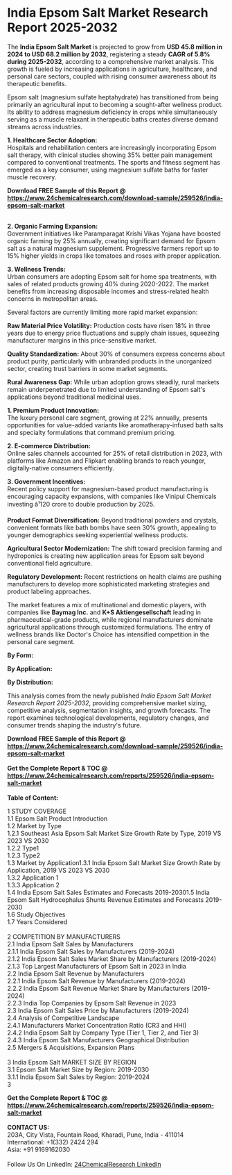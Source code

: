 <h1>India Epsom Salt Market Research Report 2025-2032</h1><p>The <strong>India Epsom Salt Market</strong> is projected to grow from <strong>USD 45.8 million in 2024 to USD 68.2 million by 2032</strong>, registering a steady <strong>CAGR of 5.8% during 2025-2032</strong>, according to a comprehensive market analysis. This growth is fueled by increasing applications in agriculture, healthcare, and personal care sectors, coupled with rising consumer awareness about its therapeutic benefits.</p><p>Epsom salt (magnesium sulfate heptahydrate) has transitioned from being primarily an agricultural input to becoming a sought-after wellness product. Its ability to address magnesium deficiency in crops while simultaneously serving as a muscle relaxant in therapeutic baths creates diverse demand streams across industries.</p><p><strong>1. Healthcare Sector Adoption:</strong><br>
Hospitals and rehabilitation centers are increasingly incorporating Epsom salt therapy, with clinical studies showing 35% better pain management compared to conventional treatments. The sports and fitness segment has emerged as a key consumer, using magnesium sulfate baths for faster muscle recovery.</p><div><b>Download FREE Sample of this Report @ 
            <a href="https://www.24chemicalresearch.com/download-sample/259526/india-epsom-salt-market">
            https://www.24chemicalresearch.com/download-sample/259526/india-epsom-salt-market</a></b></div><br><p><strong>2. Organic Farming Expansion:</strong><br>
Government initiatives like Paramparagat Krishi Vikas Yojana have boosted organic farming by 25% annually, creating significant demand for Epsom salt as a natural magnesium supplement. Progressive farmers report up to 15% higher yields in crops like tomatoes and roses with proper application.</p><p><strong>3. Wellness Trends:</strong><br>
Urban consumers are adopting Epsom salt for home spa treatments, with sales of related products growing 40% during 2020-2022. The market benefits from increasing disposable incomes and stress-related health concerns in metropolitan areas.</p><p>Several factors are currently limiting more rapid market expansion:</p><p><strong>Raw Material Price Volatility:</strong> Production costs have risen 18% in three years due to energy price fluctuations and supply chain issues, squeezing manufacturer margins in this price-sensitive market.</p><p><strong>Quality Standardization:</strong> About 30% of consumers express concerns about product purity, particularly with unbranded products in the unorganized sector, creating trust barriers in some market segments.</p><p><strong>Rural Awareness Gap:</strong> While urban adoption grows steadily, rural markets remain underpenetrated due to limited understanding of Epsom salt's applications beyond traditional medicinal uses.</p><p><strong>1. Premium Product Innovation:</strong><br>
The luxury personal care segment, growing at 22% annually, presents opportunities for value-added variants like aromatherapy-infused bath salts and specialty formulations that command premium pricing.</p><p><strong>2. E-commerce Distribution:</strong><br>
Online sales channels accounted for 25% of retail distribution in 2023, with platforms like Amazon and Flipkart enabling brands to reach younger, digitally-native consumers efficiently.</p><p><strong>3. Government Incentives:</strong><br>
Recent policy support for magnesium-based product manufacturing is encouraging capacity expansions, with companies like Vinipul Chemicals investing â¹120 crore to double production by 2025.</p><p><strong>Product Format Diversification:</strong> Beyond traditional powders and crystals, convenient formats like bath bombs have seen 30% growth, appealing to younger demographics seeking experiential wellness products.</p><p><strong>Agricultural Sector Modernization:</strong> The shift toward precision farming and hydroponics is creating new application areas for Epsom salt beyond conventional field agriculture.</p><p><strong>Regulatory Development:</strong> Recent restrictions on health claims are pushing manufacturers to develop more sophisticated marketing strategies and product labeling approaches.</p><p>The market features a mix of multinational and domestic players, with companies like <strong>Baymag Inc.</strong> and <strong>K+S Aktiengesellschaft</strong> leading in pharmaceutical-grade products, while regional manufacturers dominate agricultural applications through customized formulations. The entry of wellness brands like Doctor's Choice has intensified competition in the personal care segment.</p><p><strong>By Form:</strong></p><p><strong>By Application:</strong></p><p><strong>By Distribution:</strong></p><p>This analysis comes from the newly published <em>India Epsom Salt Market Research Report 2025-2032</em>, providing comprehensive market sizing, competitive analysis, segmentation insights, and growth forecasts. The report examines technological developments, regulatory changes, and consumer trends shaping the industry's future.</p><div><b>Download FREE Sample of this Report @ 
            <a href="https://www.24chemicalresearch.com/download-sample/259526/india-epsom-salt-market">
            https://www.24chemicalresearch.com/download-sample/259526/india-epsom-salt-market</a></b></div><br><div><b>Get the Complete Report & TOC @ 
            <a href="https://www.24chemicalresearch.com/reports/259526/india-epsom-salt-market">
            https://www.24chemicalresearch.com/reports/259526/india-epsom-salt-market</a></b></div><br>
            <b>Table of Content:</b><p>1 STUDY COVERAGE<br />
1.1 Epsom Salt Product Introduction<br />
1.2 Market by Type<br />
1.2.1 Southeast Asia Epsom Salt Market Size Growth Rate by Type, 2019 VS 2023 VS 2030<br />
1.2.2 Type1<br />
1.2.3 Type2<br />
1.3 Market by Application1.3.1 India Epsom Salt  Market Size Growth Rate by Application, 2019 VS 2023 VS 2030<br />
1.3.2 Application 1<br />
1.3.3 Application 2<br />
1.4 India Epsom Salt  Sales Estimates and Forecasts 2019-20301.5 India Epsom Salt Hydrocephalus Shunts Revenue Estimates and Forecasts 2019-2030<br />
1.6 Study Objectives<br />
1.7 Years Considered<br />
<br />
2 COMPETITION BY MANUFACTURERS<br />
2.1 India Epsom Salt Sales by Manufacturers<br />
2.1.1 India Epsom Salt Sales by Manufacturers (2019-2024)<br />
2.1.2 India Epsom Salt Sales Market Share by Manufacturers (2019-2024)<br />
2.1.3 Top Largest Manufacturers of  Epsom Salt in 2023 in India<br />
2.2 India Epsom Salt Revenue by Manufacturers<br />
2.2.1 India Epsom Salt Revenue by Manufacturers (2019-2024)<br />
2.2.2 India Epsom Salt Revenue Market Share by Manufacturers (2019-2024)<br />
2.2.3 India Top Companies by Epsom Salt Revenue in 2023<br />
2.3 India Epsom Salt Sales Price by Manufacturers (2019-2024)<br />
2.4 Analysis of Competitive Landscape<br />
2.4.1 Manufacturers Market Concentration Ratio (CR3 and HHI)<br />
2.4.2 India Epsom Salt by Company Type (Tier 1, Tier 2, and Tier 3)<br />
2.4.3 India Epsom Salt Manufacturers Geographical Distribution<br />
2.5 Mergers & Acquisitions, Expansion Plans<br />
<br />
3 India Epsom Salt MARKET SIZE BY REGION<br />
3.1 Epsom Salt Market Size by Region: 2019-2030<br />
3.1.1 India Epsom Salt Sales by Region: 2019-2024<br />
3</p><div><b>Get the Complete Report & TOC @ 
            <a href="https://www.24chemicalresearch.com/reports/259526/india-epsom-salt-market">
            https://www.24chemicalresearch.com/reports/259526/india-epsom-salt-market</a></b></div><br><b>CONTACT US:</b><br>
            203A, City Vista, Fountain Road, Kharadi, Pune, India - 411014<br>
            International: +1(332) 2424 294<br>
            Asia: +91 9169162030 <br><br>
            Follow Us On LinkedIn: <a href="https://www.linkedin.com/company/24chemicalresearch/">24ChemicalResearch LinkedIn</a>